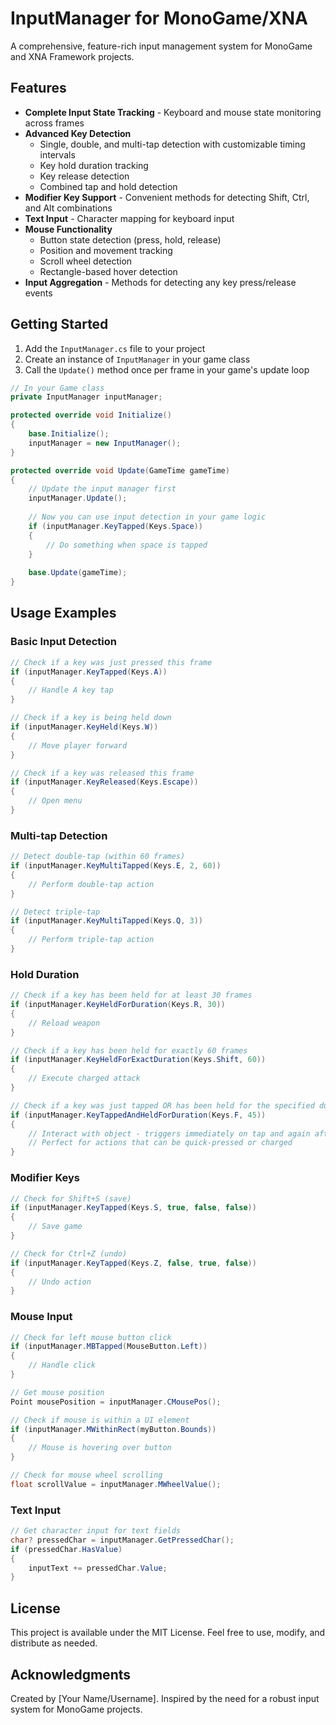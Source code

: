 # InputManager for MonoGame/XNA

A comprehensive, feature-rich input management system for MonoGame and XNA Framework projects.

## Features

- **Complete Input State Tracking** - Keyboard and mouse state monitoring across frames
- **Advanced Key Detection**
  - Single, double, and multi-tap detection with customizable timing intervals
  - Key hold duration tracking
  - Key release detection
  - Combined tap and hold detection
- **Modifier Key Support** - Convenient methods for detecting Shift, Ctrl, and Alt combinations
- **Text Input** - Character mapping for keyboard input
- **Mouse Functionality**
  - Button state detection (press, hold, release)
  - Position and movement tracking
  - Scroll wheel detection
  - Rectangle-based hover detection
- **Input Aggregation** - Methods for detecting any key press/release events

## Getting Started

1. Add the `InputManager.cs` file to your project
2. Create an instance of `InputManager` in your game class
3. Call the `Update()` method once per frame in your game's update loop

```csharp
// In your Game class
private InputManager inputManager;

protected override void Initialize()
{
    base.Initialize();
    inputManager = new InputManager();
}

protected override void Update(GameTime gameTime)
{
    // Update the input manager first
    inputManager.Update();
    
    // Now you can use input detection in your game logic
    if (inputManager.KeyTapped(Keys.Space))
    {
        // Do something when space is tapped
    }
    
    base.Update(gameTime);
}
```

## Usage Examples

### Basic Input Detection

```csharp
// Check if a key was just pressed this frame
if (inputManager.KeyTapped(Keys.A))
{
    // Handle A key tap
}

// Check if a key is being held down
if (inputManager.KeyHeld(Keys.W))
{
    // Move player forward
}

// Check if a key was released this frame
if (inputManager.KeyReleased(Keys.Escape))
{
    // Open menu
}
```

### Multi-tap Detection

```csharp
// Detect double-tap (within 60 frames)
if (inputManager.KeyMultiTapped(Keys.E, 2, 60))
{
    // Perform double-tap action
}

// Detect triple-tap
if (inputManager.KeyMultiTapped(Keys.Q, 3))
{
    // Perform triple-tap action
}
```

### Hold Duration

```csharp
// Check if a key has been held for at least 30 frames
if (inputManager.KeyHeldForDuration(Keys.R, 30))
{
    // Reload weapon
}

// Check if a key has been held for exactly 60 frames
if (inputManager.KeyHeldForExactDuration(Keys.Shift, 60))
{
    // Execute charged attack
}

// Check if a key was just tapped OR has been held for the specified duration
if (inputManager.KeyTappedAndHeldForDuration(Keys.F, 45))
{
    // Interact with object - triggers immediately on tap and again after hold duration
    // Perfect for actions that can be quick-pressed or charged
}
```

### Modifier Keys

```csharp
// Check for Shift+S (save)
if (inputManager.KeyTapped(Keys.S, true, false, false))
{
    // Save game
}

// Check for Ctrl+Z (undo)
if (inputManager.KeyTapped(Keys.Z, false, true, false))
{
    // Undo action
}
```

### Mouse Input

```csharp
// Check for left mouse button click
if (inputManager.MBTapped(MouseButton.Left))
{
    // Handle click
}

// Get mouse position
Point mousePosition = inputManager.CMousePos();

// Check if mouse is within a UI element
if (inputManager.MWithinRect(myButton.Bounds))
{
    // Mouse is hovering over button
}

// Check for mouse wheel scrolling
float scrollValue = inputManager.MWheelValue();
```

### Text Input

```csharp
// Get character input for text fields
char? pressedChar = inputManager.GetPressedChar();
if (pressedChar.HasValue)
{
    inputText += pressedChar.Value;
}
```

## License

This project is available under the MIT License. Feel free to use, modify, and distribute as needed.

## Acknowledgments

Created by [Your Name/Username]. Inspired by the need for a robust input system for MonoGame projects.
